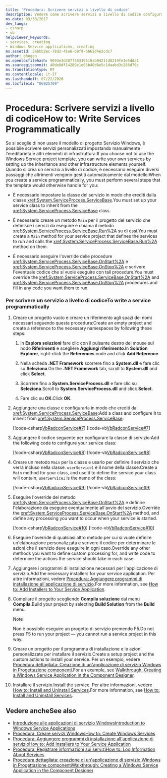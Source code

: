 ```yaml
---
title: 'Procedura: Scrivere servizi a livello di codice'
description: Vedere come scrivere servizi a livello di codice configurando l'ereditarietà e altri elementi dell'infrastruttura.
ms.date: 03/30/2017
dev_langs:
- csharp
- vb
helpviewer_keywords:
- services, creating
- Windows Service applications, creating
ms.assetid: 3abbb2ec-78d2-41e6-b9f9-6662d4e2cdc7
author: ghogen
ms.openlocfilehash: 9693e3d387f38319519ab04211d8219fe1e5dda1
ms.sourcegitcommit: 40de8df14289e1e05b40d6e5c1daabd3c286d70c
ms.translationtype: MT
ms.contentlocale: it-IT
ms.lasthandoff: 07/22/2020
ms.locfileid: "86925709"
---
```

# <a name="how-to-write-services-programmatically"></a><span data-ttu-id="e3576-103">Procedura: Scrivere servizi a livello di codice</span><span class="sxs-lookup"><span data-stu-id="e3576-103">How to: Write Services Programmatically</span></span>
<span data-ttu-id="e3576-104">Se si sceglie di non usare il modello di progetto Servizio Windows, è possibile scrivere servizi personalizzati impostando manualmente l'ereditarietà e altri elementi di infrastruttura.</span><span class="sxs-lookup"><span data-stu-id="e3576-104">If you choose not to use the Windows Service project template, you can write your own services by setting up the inheritance and other infrastructure elements yourself.</span></span> <span data-ttu-id="e3576-105">Quando si crea un servizio a livello di codice, è necessario eseguire diversi passaggi che altrimenti vengono gestiti automaticamente dal modello:</span><span class="sxs-lookup"><span data-stu-id="e3576-105">When you create a service programmatically, you must perform several steps that the template would otherwise handle for you:</span></span>  
  
- <span data-ttu-id="e3576-106">È necessario impostare la classe del servizio in modo che erediti dalla classe <xref:System.ServiceProcess.ServiceBase>.</span><span class="sxs-lookup"><span data-stu-id="e3576-106">You must set up your service class to inherit from the <xref:System.ServiceProcess.ServiceBase> class.</span></span>  
  
- <span data-ttu-id="e3576-107">È necessario creare un metodo `Main` per il progetto del servizio che definisce i servizi da eseguire e chiama il metodo <xref:System.ServiceProcess.ServiceBase.Run%2A> su di essi.</span><span class="sxs-lookup"><span data-stu-id="e3576-107">You must create a `Main` method for your service project that defines the services to run and calls the <xref:System.ServiceProcess.ServiceBase.Run%2A> method on them.</span></span>  
  
- <span data-ttu-id="e3576-108">È necessario eseguire l'override delle procedure <xref:System.ServiceProcess.ServiceBase.OnStart%2A> e <xref:System.ServiceProcess.ServiceBase.OnStop%2A> e scrivere l'eventuale codice che si vuole eseguire con tali procedure.</span><span class="sxs-lookup"><span data-stu-id="e3576-108">You must override the <xref:System.ServiceProcess.ServiceBase.OnStart%2A> and <xref:System.ServiceProcess.ServiceBase.OnStop%2A> procedures and fill in any code you want them to run.</span></span>  
  
### <a name="to-write-a-service-programmatically"></a><span data-ttu-id="e3576-109">Per scrivere un servizio a livello di codice</span><span class="sxs-lookup"><span data-stu-id="e3576-109">To write a service programmatically</span></span>  
  
1. <span data-ttu-id="e3576-110">Creare un progetto vuoto e creare un riferimento agli spazi dei nomi necessari seguendo questa procedura:</span><span class="sxs-lookup"><span data-stu-id="e3576-110">Create an empty project and create a reference to the necessary namespaces by following these steps:</span></span>  
  
    1. <span data-ttu-id="e3576-111">In **Esplora soluzioni** fare clic con il pulsante destro del mouse sul nodo **Riferimenti** e scegliere **Aggiungi riferimento**.</span><span class="sxs-lookup"><span data-stu-id="e3576-111">In **Solution Explorer**, right-click the **References** node and click **Add Reference**.</span></span>  
  
    2. <span data-ttu-id="e3576-112">Nella scheda **.NET Framework** scorrere fino a **System.dll** e fare clic su **Seleziona**.</span><span class="sxs-lookup"><span data-stu-id="e3576-112">On the **.NET Framework** tab, scroll to **System.dll** and click **Select**.</span></span>  
  
    3. <span data-ttu-id="e3576-113">Scorrere fino a **System.ServiceProcess.dll** e fare clic su **Seleziona**.</span><span class="sxs-lookup"><span data-stu-id="e3576-113">Scroll to **System.ServiceProcess.dll** and click **Select**.</span></span>  
  
    4. <span data-ttu-id="e3576-114">Fare clic su **OK**.</span><span class="sxs-lookup"><span data-stu-id="e3576-114">Click **OK**.</span></span>  
  
2. <span data-ttu-id="e3576-115">Aggiungere una classe e configurarla in modo che erediti da <xref:System.ServiceProcess.ServiceBase>:</span><span class="sxs-lookup"><span data-stu-id="e3576-115">Add a class and configure it to inherit from <xref:System.ServiceProcess.ServiceBase>:</span></span>  
  
     [!code-csharp[VbRadconService#7](../../../samples/snippets/csharp/VS_Snippets_VBCSharp/VbRadconService/CS/MyNewService.cs#7)]
     [!code-vb[VbRadconService#7](../../../samples/snippets/visualbasic/VS_Snippets_VBCSharp/VbRadconService/VB/MyNewService.vb#7)]  
  
3. <span data-ttu-id="e3576-116">Aggiungere il codice seguente per configurare la classe di servizio:</span><span class="sxs-lookup"><span data-stu-id="e3576-116">Add the following code to configure your service class:</span></span>  
  
     [!code-csharp[VbRadconService#8](../../../samples/snippets/csharp/VS_Snippets_VBCSharp/VbRadconService/CS/MyNewService.cs#8)]
     [!code-vb[VbRadconService#8](../../../samples/snippets/visualbasic/VS_Snippets_VBCSharp/VbRadconService/VB/MyNewService.vb#8)]  
  
4. <span data-ttu-id="e3576-117">Creare un metodo `Main` per la classe e usarlo per definire il servizio che verrà incluso nella classe. `userService1` è il nome della classe:</span><span class="sxs-lookup"><span data-stu-id="e3576-117">Create a `Main` method for your class, and use it to define the service your class will contain; `userService1` is the name of the class:</span></span>  
  
     [!code-csharp[VbRadconService#9](../../../samples/snippets/csharp/VS_Snippets_VBCSharp/VbRadconService/CS/MyNewService.cs#9)]
     [!code-vb[VbRadconService#9](../../../samples/snippets/visualbasic/VS_Snippets_VBCSharp/VbRadconService/VB/MyNewService.vb#9)]  
  
5. <span data-ttu-id="e3576-118">Eseguire l'override del metodo <xref:System.ServiceProcess.ServiceBase.OnStart%2A> e definire l'elaborazione da eseguire eventualmente all'avvio del servizio.</span><span class="sxs-lookup"><span data-stu-id="e3576-118">Override the <xref:System.ServiceProcess.ServiceBase.OnStart%2A> method, and define any processing you want to occur when your service is started.</span></span>  
  
     [!code-csharp[VbRadconService#10](../../../samples/snippets/csharp/VS_Snippets_VBCSharp/VbRadconService/CS/MyNewService.cs#10)]
     [!code-vb[VbRadconService#10](../../../samples/snippets/visualbasic/VS_Snippets_VBCSharp/VbRadconService/VB/MyNewService.vb#10)]  
  
6. <span data-ttu-id="e3576-119">Eseguire l'override di qualsiasi altro metodo per cui si vuole definire un'elaborazione personalizzata e scrivere il codice per determinare le azioni che il servizio deve eseguire in ogni caso.</span><span class="sxs-lookup"><span data-stu-id="e3576-119">Override any other methods you want to define custom processing for, and write code to determine the actions the service should take in each case.</span></span>  
  
7. <span data-ttu-id="e3576-120">Aggiungere i programmi di installazione necessari per l'applicazione di servizio.</span><span class="sxs-lookup"><span data-stu-id="e3576-120">Add the necessary installers for your service application.</span></span> <span data-ttu-id="e3576-121">Per altre informazioni, vedere [Procedura: Aggiungere programmi di installazione all'applicazione di servizio](how-to-add-installers-to-your-service-application.md).</span><span class="sxs-lookup"><span data-stu-id="e3576-121">For more information, see [How to: Add Installers to Your Service Application](how-to-add-installers-to-your-service-application.md).</span></span>  
  
8. <span data-ttu-id="e3576-122">Compilare il progetto scegliendo **Compila soluzione** dal menu **Compila**.</span><span class="sxs-lookup"><span data-stu-id="e3576-122">Build your project by selecting **Build Solution** from the **Build** menu.</span></span>  
  
    > [!NOTE]
    > <span data-ttu-id="e3576-123">Non è possibile eseguire un progetto di servizio premendo F5.</span><span class="sxs-lookup"><span data-stu-id="e3576-123">Do not press F5 to run your project — you cannot run a service project in this way.</span></span>  
  
9. <span data-ttu-id="e3576-124">Creare un progetto per il programma di installazione e le azioni personalizzate per installare il servizio.</span><span class="sxs-lookup"><span data-stu-id="e3576-124">Create a setup project and the custom actions to install your service.</span></span> <span data-ttu-id="e3576-125">Per un esempio, vedere [Procedura dettagliata: Creazione di un'applicazione di servizio Windows in Progettazione componenti](walkthrough-creating-a-windows-service-application-in-the-component-designer.md).</span><span class="sxs-lookup"><span data-stu-id="e3576-125">For an example, see [Walkthrough: Creating a Windows Service Application in the Component Designer](walkthrough-creating-a-windows-service-application-in-the-component-designer.md).</span></span>  
  
10. <span data-ttu-id="e3576-126">Installare il servizio.</span><span class="sxs-lookup"><span data-stu-id="e3576-126">Install the service.</span></span> <span data-ttu-id="e3576-127">Per altre informazioni, vedere [How to: Install and Uninstall Services](how-to-install-and-uninstall-services.md).</span><span class="sxs-lookup"><span data-stu-id="e3576-127">For more information, see [How to: Install and Uninstall Services](how-to-install-and-uninstall-services.md).</span></span>  
  
## <a name="see-also"></a><span data-ttu-id="e3576-128">Vedere anche</span><span class="sxs-lookup"><span data-stu-id="e3576-128">See also</span></span>

- [<span data-ttu-id="e3576-129">Introduzione alle applicazioni di servizio Windows</span><span class="sxs-lookup"><span data-stu-id="e3576-129">Introduction to Windows Service Applications</span></span>](introduction-to-windows-service-applications.md)
- [<span data-ttu-id="e3576-130">Procedura: Creare servizi Windows</span><span class="sxs-lookup"><span data-stu-id="e3576-130">How to: Create Windows Services</span></span>](how-to-create-windows-services.md)
- [<span data-ttu-id="e3576-131">Procedura: Aggiungere programmi di installazione all'applicazione di servizio</span><span class="sxs-lookup"><span data-stu-id="e3576-131">How to: Add Installers to Your Service Application</span></span>](how-to-add-installers-to-your-service-application.md)
- [<span data-ttu-id="e3576-132">Procedura: Registrare informazioni sui servizi</span><span class="sxs-lookup"><span data-stu-id="e3576-132">How to: Log Information About Services</span></span>](how-to-log-information-about-services.md)
- [<span data-ttu-id="e3576-133">Procedura dettagliata: creazione di un'applicazione di servizio Windows in Progettazione componenti</span><span class="sxs-lookup"><span data-stu-id="e3576-133">Walkthrough: Creating a Windows Service Application in the Component Designer</span></span>](walkthrough-creating-a-windows-service-application-in-the-component-designer.md)
